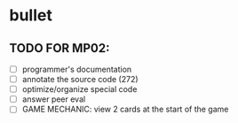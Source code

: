 # bullet

## TODO FOR MP02:
- [ ] programmer's documentation
- [ ] annotate the source code (272)
- [ ] optimize/organize special code
- [ ] answer peer eval
- [ ] GAME MECHANIC: view 2 cards at the start of the game
